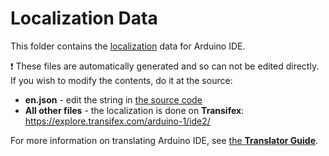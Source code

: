 # Localization Data

This folder contains the [localization](https://en.wikipedia.org/wiki/Internationalization_and_localization) data for Arduino IDE.

❗ These files are automatically generated and so can not be edited directly. If you wish to modify the contents, do it at the source:

- **en.json** - edit the string in [the source code](../arduino-ide-extension/src)
- **All other files** - the localization is done on **Transifex**:<br />
  https://explore.transifex.com/arduino-1/ide2/

For more information on translating Arduino IDE, see [the **Translator Guide**](../docs/contributor-guide/translation.md).
